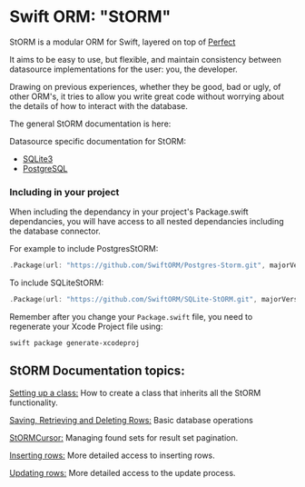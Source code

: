 # Swift ORM: "StORM"

StORM is a modular ORM for Swift, layered on top of [Perfect](https://github.com/PerfectlySoft/Perfect)

It aims to be easy to use, but flexible, and maintain consistency between datasource implementations for the user: you, the developer. 

Drawing on previous experiences, whether they be good, bad or ugly, of other ORM's, it tries to allow you write great code without worrying about the details of how to interact with the database.

The general StORM documentation is here: 

Datasource specific documentation for StORM:

* [SQLite3](https://github.com/PerfectlySoft/PerfectDocs/blob/master/guide/StORM/StORM-SQLite.md)
* [PostgreSQL](https://github.com/PerfectlySoft/PerfectDocs/blob/master/guide/StORM/StORM-PostgreSQL.md)


### Including in your project

When including the dependancy in your project's Package.swift dependancies, you will have access to all nested dependancies including the database connector.

For example to include PostgresStORM:

``` swift
.Package(url: "https://github.com/SwiftORM/Postgres-Storm.git", majorVersion: 0, minor: 0)
```

To include SQLiteStORM:

``` swift
.Package(url: "https://github.com/SwiftORM/SQLite-StORM.git", majorVersion: 0, minor: 0)
```

Remember after you change your `Package.swift` file, you need to regenerate your Xcode Project file using:

```
swift package generate-xcodeproj 
```

## StORM Documentation topics:

[Setting up a class:](https://github.com/PerfectlySoft/PerfectDocs/blob/master/guide/StORM/Setting-up-a-class.md) How to create a class that inherits all the StORM functionality.

[Saving, Retrieving and Deleting Rows:](https://github.com/PerfectlySoft/PerfectDocs/blob/master/guide/StORM/Saving-Retrieving-and-Deleting-Rows.md) Basic database operations

[StORMCursor:](https://github.com/PerfectlySoft/PerfectDocs/blob/master/guide/StORM/Cursor.md) Managing found sets for result set pagination.

[Inserting rows:](https://github.com/PerfectlySoft/PerfectDocs/blob/master/guide/StORM/Insert.md) More detailed access to inserting rows.

[Updating rows:](https://github.com/PerfectlySoft/PerfectDocs/blob/master/guide/StORM/Update.md) More detailed access to the update process.
